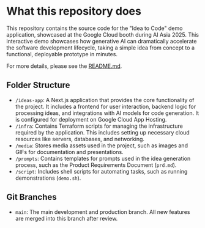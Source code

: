# What this repository does

This repository contains the source code for the "Idea to Code" demo application, showcased at the Google Cloud booth during AI Asia 2025. This interactive demo showcases how generative AI can dramatically accelerate the software development lifecycle, taking a simple idea from concept to a functional, deployable prototype in minutes.

For more details, please see the [README.md](README.md).

## Folder Structure

*   `/ideas-app`: A Next.js application that provides the core functionality of the project. It includes a frontend for user interaction, backend logic for processing ideas, and integrations with AI models for code generation. It is configured for deployment on Google Cloud App Hosting.
*   `/infra`: Contains Terraform scripts for managing the infrastructure required by the application. This includes setting up necessary cloud resources like servers, databases, and networking.
*   `/media`: Stores media assets used in the project, such as images and GIFs for documentation and presentations.
*   `/prompts`: Contains templates for prompts used in the idea generation process, such as the Product Requirements Document (`prd.md`).
*   `/script`: Includes shell scripts for automating tasks, such as running demonstrations (`demo.sh`).

## Git Branches

*   `main`: The main development and production branch. All new features are merged into this branch after review.
